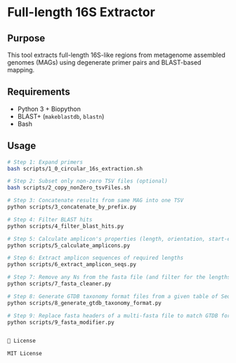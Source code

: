 # Full-length 16S Extractor

## Purpose

This tool extracts full-length 16S-like regions from metagenome assembled genomes (MAGs) using degenerate primer pairs and BLAST-based mapping.

## Requirements

- Python 3 + Biopython
- BLAST+ (`makeblastdb`, `blastn`)
- Bash

## Usage

```bash
# Step 1: Expand primers
bash scripts/1_0_circular_16s_extraction.sh

# Step 2: Subset only non-zero TSV files (optional)
bash scripts/2_copy_nonZero_tsvFiles.sh

# Step 3: Concatenate results from same MAG into one TSV
python scripts/3_concatenate_by_prefix.py

# Step 4: Filter BLAST hits
python scripts/4_filter_blast_hits.py

# Step 5: Calculate amplicon's properties (length, orientation, start-end position etc.)
python scripts/5_calculate_amplicons.py

# Step 6: Extract amplicon sequences of required lengths
python scripts/6_extract_amplicon_seqs.py

# Step 7: Remove any Ns from the fasta file (and filter for the lengths)
python scripts/7_fasta_cleaner.py

# Step 8: Generate GTDB taxonomy format files from a given table of SeqID and Taxonomy
python scripts/8_generate_gtdb_taxonomy_format.py

# Step 9: Replace fasta headers of a multi-fasta file to match GTDB format
python scripts/9_fasta_modifier.py


📜 License

MIT License